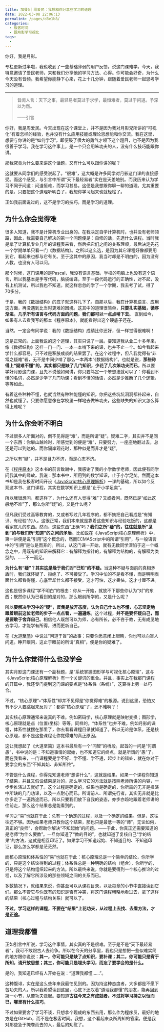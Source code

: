 ```yaml
---
title: 加餐5｜周爱民：我想和你分享些学习的道理
date: 2022-03-08 22:06:13
permalink: /pages/d8e1b8/
categories:
  - 极客时间
  - 跟月影学可视化
tags:
  - 
---
```

<p>你好，我是月影。</p><p>专栏更新过半啦，我也收到了一些基础薄弱的用户反馈，说这门课难学。今天，我特意邀请了爱民老师，来和我们分享他的学习方法、心得。你可能会好奇，为什么今天没有音频。我希望你能静下心来，花上十几分钟，跟随着爱民老师一起思考学习的道理。</p><hr><blockquote>
<p>昔闻人言：天下之事，最轻易者莫过于求学，最恒难者，莫过于问道。予深以为然。<br>
&nbsp;<br>
——引言</p>
</blockquote><p>你好，我是周爱民。今天出现在这个课堂上，并不是因为我对月影兄所讲的“可视化”有着怎样的经验，也并没有什么应用技能或理论思想能和你交流。我在这里，想要与你讲的是“如何学习”。即便鼓了很大的勇气才领下这个题目，也不是因为我很善于学习。我在学习这件事上，是一个只会用笨功夫的人，没有什么技巧能跟你讲。</p><p>那我究竟为什么要来讲这个话题，又有什么可以跟你讲的呢？</p><p>这就要从同学们的感受说起了。“很难”，这大概是许多同学对月影这门课的直接感受。而这个感受，与引言中所谓“天下最轻易者”实在是天差地别。而我历来认为学习不同于问道：问道恒难，而学习甚易。这便是我想跟你聊一聊的道理。尤其重要的是，只要把这个道理听明白了，我想你学习起来也就轻松了。</p><p>正如我前面说过的，这不是学习的技巧，而是学习的道理。</p><!-- [[[read_end]]] --><h2>为什么你会觉得难</h2><p>很多人知道，我不是计算机专业出身的。在我决定自学计算机时，也并没有老师领路，因此，我需要自己解决的第一个问题便是：自修的话，先选什么课程。当时我是拿了计算机专业几年的课程表来看，然后把它们之间的关系理顺，最后决定先花一个学期单单只看一门《数据结构》。之所以这么选，是因为其它课程好像都要用到它，看起来也都与它有关。至于这其中的原因，我当时却是不明白的，因为没有人教，也没有人可以问。</p><p>那个时候，这门课用的是Pascal，我没有语言基础，学校的电脑上也没有这个语言，所以我基本是手写代码，脑袋编译。至于一段代码运行的正确性，对不起，没有上机测试，所以我也不知道。就这样忽忽的学了一个学期，我去考了试，得了70多分。</p><p>于是，我的《数据结构》的底子就这样扎下了。自那以后，我在计算机语言、应用这方面，再没遇到比当时更难的困境。这其中的道理很简单，<strong>只要扎实基础，循序渐进，几乎所有语言与代码方面的问题，我们都可以一点点啃下去</strong>。 直到如今，如果有人去看我写的那本《程序原本》，就能看得出这个硬底子还在。</p><p>当然，一定会有同学说：我的《数据结构》成绩比你还好，但一样觉得很难啊！</p><p>这是正常的。上面我说的这个道理，其实只说了一层。要知道我从业二十多年来，像《数据结构》这样一门一门、一本一本啃下来的课，也并不止一个。如今看起来学什么都容易，只不过是积腋成裘的结果罢了。在这个过程中，但凡我觉得有“非常之疑难”者，无不是中间少啃了那么一本两本“《数据结构》”。也就是说，<strong>那些称得上“疑难不懂”的，其实都只是缺了几门知识，少花了几次笨功夫而已</strong>。所以要学好月影这门课，且先不说他如何讲，你只要笃定一个笨想法就可以了：你看到不懂的名词，必然是少学了几门功课；看到不懂的话语，必然是少推断了几个逻辑，等等如此。</p><p>有着这些种种不懂，也就当然有种种能懂的知识。你把这些坑坑洞洞都补起来，自然也就懂了。只要你愿意像在学校里一样地去做笨功夫，这些缺失的知识又怎么算得上难呢？</p><h2>为什么你会听不明白</h2><p>不过很多人所面对的，倒不见得是“难”，而是所谓“疑”。疑难二字，其实并不是同一个东西：你攀山越岭时，所感觉到的便是“难”，只要努力，一座座地翻过去，总还是可以到达的。而你隔岸观花时，那种似是而非才是“疑”。</p><p>之所以有“疑”，并不是目力不济，而是心志不济。</p><p>在《<a href="https://github.com/aimingoo/my-ebooks">程序原本</a>》这本书的前言致谢中，我感谢了我的小学数学老师，因此便有同学问我其中的缘故。我说：那本书中，所用到的数学知识，止于小学足矣。然而这本书却是我在极客时间开设《<a href="https://time.geekbang.org/column/intro/100039701">JavaScript核心原理解析</a>》一课的基础，所以如今反观这本书、这门课程，其实在数学知识上都是“止于小学足矣”。</p><p>所以我很想问，都这样了，为什么还有人觉得“难”？又或者问，既然已是“如此这般地不难”了，那么你所“疑”的，又是什么呢？</p><p>但凡我们受过高等教育的，又或者写过几年程序的，都不妨把自己看成是“有知识、有经验”的人。这很正常，我们本来就是靠着这些知识与经验吃饭的，这都是看家底儿的东西。然而，这些东西“正确”吗？<strong>我们之所“疑”的，往往就是所“见到”的与我们所“知道”的之间的矛盾</strong>。比如说在《JavaScript核心原理解析》中，第一讲便是说“引用”这个概念的，然而ECMAScript中的所谓“引用”，与一般语言中的“引用”是似是而非的。所以，从这门课一开始，就有无数同学深陷于这一个概念之中，用既有的知识来解释它：有解释为指针的，有解释为结构的，有解释为类型的，……不一而足。</p><p><strong>为什么有“疑”？其实这是缘于我们对“已知”的不疑。</strong>当这种不疑与面前的真相矛盾时，我们就怀疑了、拒绝了、不可接受了。学习中怕的不是看不懂，而是明明表面什么都看得懂，心底里却什么都不接受。这才可怕，这才畏怯，这才寸厘不进。</p><p>这也是很多课程“学不明白”的根由：你从一开始，就放不下那些你认为“对”的东西；既然你认为已看到的是对的，那么眼前所学的，又是什么呢？</p><p>所以<strong>要解决学习中的“疑”，反倒是放开态度，认为自己什么也不懂，心志坚定地跟着眼前这位老师的步子一点点看，一遍遍练</strong>。这个过程，<strong>并不是要怀疑自己，而是要敢于舍弃自己</strong>。相信他人既然可以为师，必有所长，必不吝于教，无有成见地去学习，才能学有所得，进而更新自己。</p><p>在《<a href="https://book.douban.com/subject/11874745/">大道至简</a>》中说过“问道于盲”的故事：只要你愿意闭上眼睛，你也可以向盲人问道。睁开眼问，这止于眼前的所谓“真相”，便是你的疑难了。</p><h2>为什么你觉得什么也没学会</h2><p>其实月影这门课还有一个副标题，是“系统掌握图形学与可视化核心原理”，这与《JavaScript核心原理解析》有一个关键词的重合。并且，事实上在我那门课程的开篇中，我还专门提到这门课的要点是“体系性（系统）”，这算得上另一处巧合。</p><p>不过，“核心原理”+“体系性”却并不见得是“你觉得难”的根源。说到这里，恐怕又有不少人要跳起来反对了：都讲“核心原理”了，还不难啊？！</p><p>其实核心原理通常来说真的不难。例如密码学，核心原理就是映射变换；图形学，核心原理就是点（位置/坐标）等等。同样的，“体系性”也并不难，例如月影的课程，体系性就摆在那里了，你去看看课程目录就知道了。所以无论是体系，还是核心原理，都不是这些课程让你觉得难的真正原因。</p><p>这让我想起了《大道至简》这本书最后有一个“问智”的桥段。起首的一问是“何谓愚”，书中说的是：不知道事情的起始，也不知道它的终点，就是所谓的“愚”了。而在我看来，一门课程要是学不好、学不懂、学不通，起步上的错处，就在你对于要学会的东西“不知其始、非知所终”。</p><p>不管是什么课程，你得先知道老师“想讲什么”，这就是结果。如果一个课程你知道了结果，并且又假设结果是对的，那么学习它的方法就是按照老师所讲的内容，一步步推演过去就好了。这个过程是确定的，结果也是确定的，你所需的无非是推演中所缺的几门功课，以及一点耐心而已。所谓前人、所谓先行者，其实无非就是比你多走了一遍路途而已，所以只要我们放下自我的姿态，亦步亦趋地跟着老师讲的往前走，那么这个结果总是能看到的。</p><p>学习之“易”也就在于此：总有一个确定的过程，以及一个确定的结果。但是，这往往还不够。因为如果老师只教你这个结果，那也只是最低一等的“师”。无论如何，真正的“良师”，会帮助你解决“不知起始”的问题。——于此，你真正还需要知道的是老师“为什么要教”。一旦你知道了“教的目的”，也就知道了复核自己“学的结果”的方法，这就是相互印证了。如果学习不知道起始、不知道目的、不知道印证，那么怎么学都是茫茫然。</p><p>而核心原理和体系性的“易”也就在于此：核心原理总是一个简单的结论，你所学的，只是这个结论得到的过程；体系性总是一种明确的结构（组合），你所学的，只是将这个结构组织起来的方法。所以最终来说，你就是要得到一个核心推论的过程，以及了解它所涉及的那些领域之间的关系而已。</p><p>多数情况下，就结果来说，你甚至可以从课程目录，以及每章的小节中直接读到它们。那么不管它与你既有的知识是否有冲突，将这门课程粗略地看过去，拿了这样的结果（核心过程与结构关系）就可以了。</p><p><strong>不过，学习这样的课程，不要在“结果”上花功夫，从过程上去找、去看方法，才是正途。</strong></p><h2>道理我都懂</h2><p>正如引言中所说，学习这件事情，其实真的不是很难。至于是不是“天下最轻易者”，我可不敢跟古人去论争。所以在今天的分享里，我也只是想把一些似难实简的地方跟你说说：<strong>其一，你可能只是缺了点知识，要补课；其二，你可能只是宥于所知，请开放思想；其三，你可能只是埋头学习，而忘了要学会的是什么。</strong></p><p>是的，我知道已经有人开始在说：“道理我都懂……”。</p><p>这种腹诽，实在是这么些年来我最怕见到的。因为持这种态度者，大多都是不愿下苦功夫的人。所以我希望读到这里，心底下还叹着“道理我都懂”的朋友，能再回到第一小节，从苦功夫做起。要知道<strong>古往今来之有成就者，不过将学习持之以恒而已，哪里有什么技巧</strong>。</p><p>不过如果要舍了学习不谈，只想拿个现成的东西去用，那么作为程序员，最好的地方是在GitHub，而不是在极客时间。我想，这个看起来众所周知的答案，便是我对那些急于掩卷而去的人，最后的劝慰了。</p>